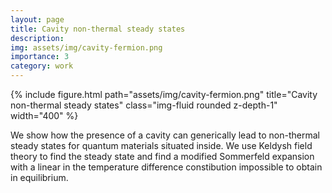 ```yaml
---
layout: page
title: Cavity non-thermal steady states
description:
img: assets/img/cavity-fermion.png
importance: 3
category: work
---
```


<div class="row justify-content-sm-center">
    <div class="col-sm mt-3 mt-md-0">
        {% include figure.html path="assets/img/cavity-fermion.png" title="Cavity non-thermal steady states" class="img-fluid rounded z-depth-1" width="400" %}
    </div>
</div>

We show how the presence of a cavity can generically lead to non-thermal steady states for quantum materials situated inside. We use Keldysh field theory to find the steady state and find a modified Sommerfeld expansion with a linear in the temperature difference constibution impossible to obtain in equilibrium.
